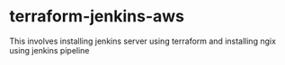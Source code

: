 # terraform-jenkins-aws
This involves installing jenkins server using terraform and installing ngix using jenkins pipeline
